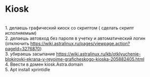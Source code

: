 # Kiosk
<br>1. делаешь графический киоск со скриптом ( сделать скрипт исполняемым)
<br>2. делаешь автовход без пароля в учетку и автоматический логин (отключить https://wiki.astralinux.ru/pages/viewpage.action?pageId=3276870)
<br>3. убираешь засыпание https://wiki.astralinux.ru/kb/otklyuchenie-blokirovki-ekrana-v-reyoime-graficheskogo-kioska-205882405.html
<br>4. Ввести в домен kiosk.Astra.domain 
<br>5. Apt install xprintidle 
